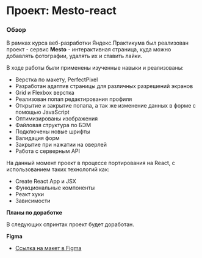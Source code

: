 # Проект: Mesto-react

### Обзор

В рамках курса веб-разработки Яндекс.Практикума был реализован проект - сервис **Mesto** - интерактивная страница, куда можно добавлять фотографии, удалять их и ставить лайки.

В ходе работы были применены изученные навыки и реализованы:

* Верстка по макету, PerfectPixel
* Разработан адаптив страницы для различных разрешений экранов
* Grid и Flexbox верстка
* Реализован попап редактирования профиля
* Открытие и закрытие попапа, а так же изменение данных в форме с помощью JavaScript
* Оптимизированы изображения
* Файловая структура по БЭМ
* Подключены новые шрифты
* Валидация форм
* Закрытие при нажатии на оверлей
* Работа с серверным API

На данный момент проект в процессе портирования на React, с использованием таких технологий как:
* Create React App и JSX
* Функциональные компоненты
* Реакт хуки
* Зависимости

**Планы по доработке**

В следующих спринтах проект будет доработан.

**Figma**

* [Ссылка на макет в Figma](https://www.figma.com/file/2cn9N9jSkmxD84oJik7xL7/JavaScript.-Sprint-4?node-id=0%3A1)
